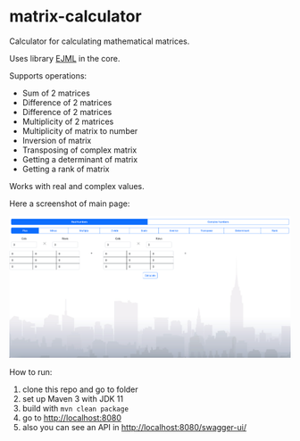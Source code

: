 # matrix-calculator

Calculator for calculating mathematical matrices.          

Uses library [EJML](https://github.com/lessthanoptimal/ejml) in the core.         

Supports operations:        

* Sum of 2 matrices
* Difference of 2 matrices
* Difference of 2 matrices
* Multiplicity of 2 matrices
* Multiplicity of matrix to number
* Inversion of matrix
* Transposing of complex matrix
* Getting a determinant of matrix
* Getting a rank of  matrix

Works with real and complex values.         

Here a screenshot of main page:             

![img.png](img.png)

How to run:

1) clone this repo and go to folder
2) set up Maven 3 with JDK 11
3) build with `mvn clean package`
4) go to [http://localhost:8080](http://localhost:8080)
5) also you can see an API in [http://localhost:8080/swagger-ui/](http://localhost:8080/swagger-ui/)
